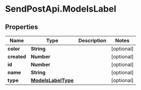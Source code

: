 # SendPostApi.ModelsLabel

## Properties
Name | Type | Description | Notes
------------ | ------------- | ------------- | -------------
**color** | **String** |  | [optional] 
**created** | **Number** |  | [optional] 
**id** | **Number** |  | [optional] 
**name** | **String** |  | [optional] 
**type** | [**ModelsLabelType**](ModelsLabelType.md) |  | [optional] 


